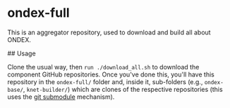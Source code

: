 # ondex-full
This is an aggregator repository, used to download and build all about ONDEX. 

## Usage

Clone the usual way, then `run ./download_all.sh` to download the component GitHub repositories. Once you've done this, you'll have this repository in the `ondex-full/` folder and, inside it, sub-folders (e.g., `ondex-base/`, `knet-builder/`) which are clones of the respective repositories (this uses the [git submodule](https://github.com/blog/2104-working-with-submodules) mechanism).

